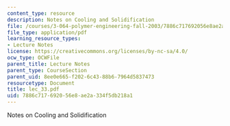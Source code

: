 ```yaml
---
content_type: resource
description: Notes on Cooling and Solidification
file: /courses/3-064-polymer-engineering-fall-2003/7886c717692056e8ae2a334f5db218a1_lec_33.pdf
file_type: application/pdf
learning_resource_types:
- Lecture Notes
license: https://creativecommons.org/licenses/by-nc-sa/4.0/
ocw_type: OCWFile
parent_title: Lecture Notes
parent_type: CourseSection
parent_uid: 8ee0e665-f202-6c43-88b6-7964d5837473
resourcetype: Document
title: lec_33.pdf
uid: 7886c717-6920-56e8-ae2a-334f5db218a1
---
```

Notes on Cooling and Solidification